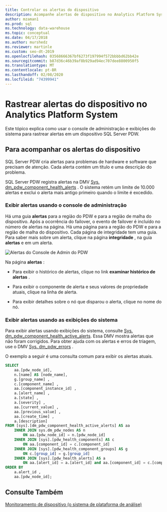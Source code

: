 ```yaml
---
title: Controlar os alertas do dispositivo
description: Acompanhe alertas de dispositivo no Analytics Platform System.
author: mzaman1
ms.prod: sql
ms.technology: data-warehouse
ms.topic: conceptual
ms.date: 04/17/2018
ms.author: murshedz
ms.reviewer: martinle
ms.custom: seo-dt-2019
ms.openlocfilehash: 03568666367bf6273f197994f572bbbbd62bb42e
ms.sourcegitcommit: b87d36c46b39af8b929ad94ec707dee8800950f5
ms.translationtype: MT
ms.contentlocale: pt-BR
ms.lasthandoff: 02/08/2020
ms.locfileid: "74399941"
---
```

# <a name="track-appliance-alerts-in-analytics-platform-system"></a>Rastrear alertas do dispositivo no Analytics Platform System
Este tópico explica como usar o console de administração e exibições do sistema para rastrear alertas em um dispositivo SQL Server PDW.  
  
## <a name="to-track-appliance-alerts"></a>Para acompanhar os alertas do dispositivo  
SQL Server PDW cria alertas para problemas de hardware e software que precisam de atenção. Cada alerta contém um título e uma descrição do problema.  
  
SQL Server PDW registra alertas na DMV [Sys. dm_pdw_component_health_alerts](../relational-databases/system-dynamic-management-views/sys-dm-pdw-component-health-alerts-transact-sql.md) . O sistema retém um limite de 10.000 alertas e exclui o alerta mais antigo primeiro quando o limite é excedido.  
  
### <a name="view-alerts-by-using-the-admin-console"></a>Exibir alertas usando o console de administração  
Há uma guia **alertas** para a região do PDW e para a região de malha do dispositivo. Após a ocorrência do failover, o evento de failover é incluído no número de alertas na página. Há uma página para a região do PDW e para a região de malha do dispositivo. Cada página de integridade tem uma guia. Para saber mais sobre um alerta, clique na página **integridade** , na guia **alertas** e em um alerta.  
  
![Alertas do Console de Admin do PDW](./media/track-appliance-alerts/SQL_Server_PDW_AdminConsole_AlertsV2.png "SQL_Server_PDW_AdminConsole_AlertsV2")  
  
Na página **alertas** :  
  
-   Para exibir o histórico de alertas, clique no link **examinar histórico de alertas** .  
  
-   Para exibir o componente de alerta e seus valores de propriedade atuais, clique na linha de alerta.  
  
-   Para exibir detalhes sobre o nó que disparou o alerta, clique no nome do nó.  
  
### <a name="view-alerts-by-using-the-system-views"></a>Exibir alertas usando as exibições do sistema  
Para exibir alertas usando exibições do sistema, consulte [Sys. dm_pdw_component_health_active_alerts](../relational-databases/system-dynamic-management-views/sys-dm-pdw-component-health-active-alerts-transact-sql.md). Essa DMV mostra alertas que não foram corrigidos. Para obter ajuda com os alertas e erros de triagem, use o DMV [Sys. dm_pdw_errors](../relational-databases/system-dynamic-management-views/sys-dm-pdw-errors-transact-sql.md) .  
  
O exemplo a seguir é uma consulta comum para exibir os alertas atuais.  
  
```sql  
SELECT   
    aa.[pdw_node_id],  
    n.[name] AS [node_name],  
    g.[group_name] ,  
    c.[component_name] ,  
    aa.[component_instance_id] ,   
    a.[alert_name] ,  
    a.[state] ,  
    a.[severity] ,  
    aa.[current_value] ,  
    aa.[previous_value] ,  
    aa.[create_time] ,  
    a.[description]   
FROM [sys].[dm_pdw_component_health_active_alerts] AS aa  
    INNER JOIN sys.dm_pdw_nodes AS n   
        ON aa.[pdw_node_id] = n.[pdw_node_id]  
    INNER JOIN [sys].[pdw_health_components] AS c   
        ON aa.[component_id] = c.[component_id]  
    INNER JOIN [sys].[pdw_health_component_groups] AS g   
        ON c.[group_id] = g.[group_id]  
    INNER JOIN [sys].[pdw_health_alerts] AS a   
        ON aa.[alert_id] = a.[alert_id] and aa.[component_id] = c.[component_id]  
ORDER BY  
    a.alert_id ,  
    aa.[pdw_node_id];  
```  
  
## <a name="see-also"></a>Consulte Também  
<!-- MISSING LINKS [Common Metadata Query Examples &#40;SQL Server PDW&#41;](../sqlpdw/common-metadata-query-examples-sql-server-pdw.md)  -->
[Monitoramento de dispositivo &#40;o sistema de plataforma de análise&#41;](appliance-monitoring.md)  
  

